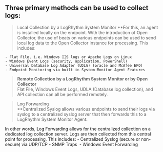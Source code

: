 
## Three primary methods can be used to collect logs:

> Local Collection by a LogRhythm System Monitor 
> **For this, an agent is installed locally on the endpoint. With the introduction of Open Collector, the use of beats on various endpoints can be used to send local log data to the Open Collector instance for processing. This includes:

    - Flat File, i.e. Windows IIS logs or Apache Logs on Linux
    - Windows Event Logs (security, application, PowerShell)
    - Universal Database Log Adapter (UDLA) (oracle and McAfee EPO)
    - Endpoint Monitoring via built in System Monitor Agent Features


> **Remote Collection by a LogRhythm System Monitor or by Open Collector**  
    Flat File, Windows Event Logs, UDLA (Database log collection), and API collection can all be performed remotely.


> Log Forwarding  
    **Centralized Syslog allows various endpoints to send their logs via syslog to a centralized syslog server that then forwards this to a LogRhythm System Monitor Agent.  


In other words, Log Forwarding allows for the centralized collection on a dedicated log collection server. Logs are then collected from this central point for processing. This includes:
    - Centralized Syslog (secure or non-secure) via UDP/TCP
    - SNMP Traps 
    - Windows Event Forwarding


